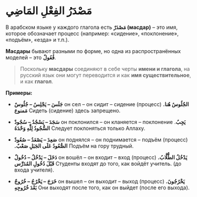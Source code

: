 ﻿# مَصْدَرُ الفِعْلِ المَاضِي

В арабском языке у каждого глагола есть **مَصْدَرٌ (масдар)** – это имя, которое обозначает процесс (например: «сидение», «поклонение», «подъём»,  «езда» и т.п.).

**Масдары** бывают разными по форме, но одна из распространённых моделей – это **فُعُولٌ**.

> Поскольку **масдары** соединяют в себе черты **имени и глагола**, на русский язык они могут переводится и как **имя существительное**, и как **глагол**.

**Примеры:**

* **جَلَسَ – يَجْلِسُ – جُلُوسٌ**
 он сел – он сидит – сидение (процесс)
  **.الجُلُوسُ هُنا مَمنوع**
  Сидеть (сидение) здесь запрещено.

* **سَجَدَ – يَسْجُدُ – سُجُودٌ**
он поклонился – он кланяется – поклонение
  .**يَجِبُ السُّجُودُ لِلَّهِ وَحْدَهُ**
  Следует поклоняться только Аллаху.


* **صَعِدَ – يَصْعَدُ – صُعُودٌ**
  он поднялся – он поднимается – подъём (процесс)
  **.الصُّعُودُ عَلَى الجَبَلِ صَعْبٌ**
  Подъём на гору трудный.

* **دَخَلَ – يَدْخُلُ – دُخُولٌ**
 он вошёл – он входит – вход (процесс)
  **.يَدْخُلُ الطُّلَّابُ قَبْلَ دُخُولِ المُدَرِّس** Студенты входят до того, как войдёт учитель. (до входа учителя).

* **خَرَجَ – يَخْرُجُ – خُرُوجٌ**
  он вышел – он выходит – выход (процесс)
  **.يَخْرُجُونَ بَعْدَ خُرُوجِهِ**
  Они выходят после того, как он выйдет (после его выхода).



